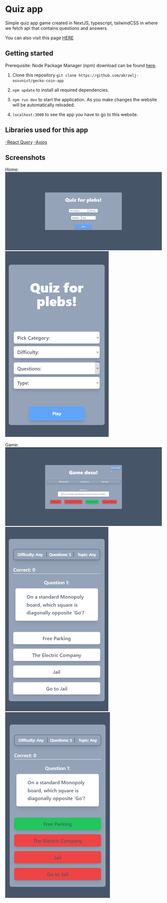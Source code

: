 # Quiz app

Simple quiz app game created in NextJS, typescript, tailwindCSS in where we fetch api that contains questions and answers.

You can also visit this page <a href="https://quiz-app-coral-five.vercel.app" target="_blank" >HERE</a>

## Getting started

Prerequisite: Node Package Manager (npm) download can be found <a href="https://nodejs.org/en/download/">here</a>.

1. Clone this repository `git clone https://github.com/akrzelj-ossunist/gecko-coin-app`

2. `npm update` to install all required dependencies.

3. `npm run dev` to start the application. As you make changes the website will be automatically reloaded.

4. `localhost:3000` to see the app you have to go to this website.

## Libraries used for this app

<a href="https://tanstack.com/query/v4/docs/react/installation">-React Query</a>
<a href="https://axios-http.com/docs/intro">-Axios</a>

## Screenshots

Home:
![image](https://github.com/akrzelj-ossunist/quiz-app/blob/main/public/home-desk.png)
![image](https://github.com/akrzelj-ossunist/quiz-app/blob/main/public/home-phone.png)

Game:
![image](https://github.com/akrzelj-ossunist/quiz-app/blob/main/public/game-desk.png)
![image](https://github.com/akrzelj-ossunist/quiz-app/blob/main/public/game-phone.png)
![image](https://github.com/akrzelj-ossunist/quiz-app/blob/main/public/game-phone-2.png)
